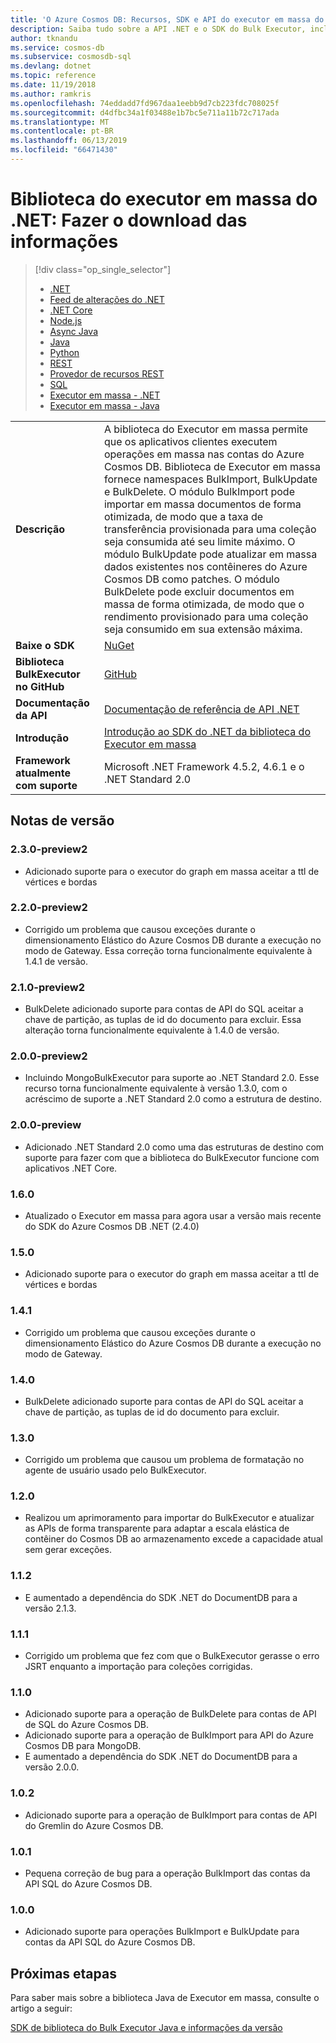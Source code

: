 ```yaml
---
title: 'O Azure Cosmos DB: Recursos, SDK e API do executor em massa do .NET'
description: Saiba tudo sobre a API .NET e o SDK do Bulk Executor, incluindo datas de lançamento, datas de aposentadoria e alterações feitas entre cada versão do SDK do .NET do Azure Cosmos DB Bulk Executor.
author: tknandu
ms.service: cosmos-db
ms.subservice: cosmosdb-sql
ms.devlang: dotnet
ms.topic: reference
ms.date: 11/19/2018
ms.author: ramkris
ms.openlocfilehash: 74eddadd7fd967daa1eebb9d7cb223fdc708025f
ms.sourcegitcommit: d4dfbc34a1f03488e1b7bc5e711a11b72c717ada
ms.translationtype: MT
ms.contentlocale: pt-BR
ms.lasthandoff: 06/13/2019
ms.locfileid: "66471430"
---
```

# <a name="net-bulk-executor-library-download-information"></a>Biblioteca do executor em massa do .NET: Fazer o download das informações 

> [!div class="op_single_selector"]
> * [.NET](sql-api-sdk-dotnet.md)
> * [Feed de alterações do .NET](sql-api-sdk-dotnet-changefeed.md)
> * [.NET Core](sql-api-sdk-dotnet-core.md)
> * [Node.js](sql-api-sdk-node.md)
> * [Async Java](sql-api-sdk-async-java.md)
> * [Java](sql-api-sdk-java.md)
> * [Python](sql-api-sdk-python.md)
> * [REST](https://docs.microsoft.com/rest/api/cosmos-db/)
> * [Provedor de recursos REST](https://docs.microsoft.com/rest/api/cosmos-db-resource-provider/)
> * [SQL](sql-api-query-reference.md)
> * [Executor em massa - .NET](sql-api-sdk-bulk-executor-dot-net.md)
> * [Executor em massa - Java](sql-api-sdk-bulk-executor-java.md)

| |  |
|---|---|
| **Descrição**| A biblioteca do Executor em massa permite que os aplicativos clientes executem operações em massa nas contas do Azure Cosmos DB. Biblioteca de Executor em massa fornece namespaces BulkImport, BulkUpdate e BulkDelete. O módulo BulkImport pode importar em massa documentos de forma otimizada, de modo que a taxa de transferência provisionada para uma coleção seja consumida até seu limite máximo. O módulo BulkUpdate pode atualizar em massa dados existentes nos contêineres do Azure Cosmos DB como patches. O módulo BulkDelete pode excluir documentos em massa de forma otimizada, de modo que o rendimento provisionado para uma coleção seja consumido em sua extensão máxima.|
|**Baixe o SDK**| [NuGet](https://www.nuget.org/packages/Microsoft.Azure.CosmosDB.BulkExecutor/) |
| **Biblioteca BulkExecutor no GitHub**| [GitHub](https://github.com/Azure/azure-cosmosdb-bulkexecutor-dotnet-getting-started)|
|**Documentação da API**|[Documentação de referência de API .NET](https://docs.microsoft.com/dotnet/api/microsoft.azure.cosmosdb.bulkexecutor?view=azure-dotnet)|
|**Introdução**|[Introdução ao SDK do .NET da biblioteca do Executor em massa](bulk-executor-dot-net.md)|
| **Framework atualmente com suporte**| Microsoft .NET Framework 4.5.2, 4.6.1 e o .NET Standard 2.0 |

## <a name="release-notes"></a>Notas de versão

### <a name="a-name230-preview2230-preview2"></a><a name="2.3.0-preview2"/>2.3.0-preview2

* Adicionado suporte para o executor do graph em massa aceitar a ttl de vértices e bordas

### <a name="a-name220-preview2220-preview2"></a><a name="2.2.0-preview2"/>2.2.0-preview2

* Corrigido um problema que causou exceções durante o dimensionamento Elástico do Azure Cosmos DB durante a execução no modo de Gateway. Essa correção torna funcionalmente equivalente à 1.4.1 de versão.

### <a name="a-name210-preview2210-preview2"></a><a name="2.1.0-preview2"/>2.1.0-preview2

* BulkDelete adicionado suporte para contas de API do SQL aceitar a chave de partição, as tuplas de id do documento para excluir. Essa alteração torna funcionalmente equivalente à 1.4.0 de versão.

### <a name="a-name200-preview2200-preview2"></a><a name="2.0.0-preview2"/>2.0.0-preview2

* Incluindo MongoBulkExecutor para suporte ao .NET Standard 2.0. Esse recurso torna funcionalmente equivalente à versão 1.3.0, com o acréscimo de suporte a .NET Standard 2.0 como a estrutura de destino.

### <a name="a-name200-preview200-preview"></a><a name="2.0.0-preview"/>2.0.0-preview

* Adicionado .NET Standard 2.0 como uma das estruturas de destino com suporte para fazer com que a biblioteca do BulkExecutor funcione com aplicativos .NET Core.

### <a name="a-name160160"></a><a name="1.6.0"/>1.6.0

* Atualizado o Executor em massa para agora usar a versão mais recente do SDK do Azure Cosmos DB .NET (2.4.0)

### <a name="a-name150150"></a><a name="1.5.0"/>1.5.0

* Adicionado suporte para o executor do graph em massa aceitar a ttl de vértices e bordas

### <a name="a-name141141"></a><a name="1.4.1"/>1.4.1

* Corrigido um problema que causou exceções durante o dimensionamento Elástico do Azure Cosmos DB durante a execução no modo de Gateway.

### <a name="a-name140140"></a><a name="1.4.0"/>1.4.0

* BulkDelete adicionado suporte para contas de API do SQL aceitar a chave de partição, as tuplas de id do documento para excluir.

### <a name="a-name130130"></a><a name="1.3.0"/>1.3.0

* Corrigido um problema que causou um problema de formatação no agente de usuário usado pelo BulkExecutor.

### <a name="a-name120120"></a><a name="1.2.0"/>1.2.0

* Realizou um aprimoramento para importar do BulkExecutor e atualizar as APIs de forma transparente para adaptar a escala elástica de contêiner do Cosmos DB ao armazenamento excede a capacidade atual sem gerar exceções.

### <a name="a-name112112"></a><a name="1.1.2"/>1.1.2

* E aumentado a dependência do SDK .NET do DocumentDB para a versão 2.1.3.

### <a name="a-name111111"></a><a name="1.1.1"/>1.1.1

* Corrigido um problema que fez com que o BulkExecutor gerasse o erro JSRT enquanto a importação para coleções corrigidas.

### <a name="a-name110110"></a><a name="1.1.0"/>1.1.0

* Adicionado suporte para a operação de BulkDelete para contas de API de SQL do Azure Cosmos DB.
* Adicionado suporte para a operação de BulkImport para API do Azure Cosmos DB para MongoDB.
* E aumentado a dependência do SDK .NET do DocumentDB para a versão 2.0.0. 

### <a name="a-name102102"></a><a name="1.0.2"/>1.0.2

* Adicionado suporte para a operação de BulkImport para contas de API do Gremlin do Azure Cosmos DB.

### <a name="a-name101101"></a><a name="1.0.1"/>1.0.1

* Pequena correção de bug para a operação BulkImport das contas da API SQL do Azure Cosmos DB.

### <a name="a-name100100"></a><a name="1.0.0"/>1.0.0

* Adicionado suporte para operações BulkImport e BulkUpdate para contas da API SQL do Azure Cosmos DB.

## <a name="next-steps"></a>Próximas etapas

Para saber mais sobre a biblioteca Java de Executor em massa, consulte o artigo a seguir:

[SDK de biblioteca do Bulk Executor Java e informações da versão](sql-api-sdk-bulk-executor-java.md)
